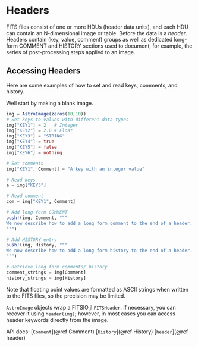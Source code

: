 # Headers

FITS files consist of one or more HDUs (header data units), and each HDU can contain an N-dimensional image or table.
Before the data is a *header*. Headers contain (key, value, comment) groups as well as dedicated long-form COMMENT and HISTORY sections used to document, for example, the series of post-processing steps applied to an image.

## Accessing Headers 

Here are some examples of how to set and read keys, comments, and history.

Well start by making a blank image.
```julia
img = AstroImage(zeros(10,10))
# Set keys to values with different data types
img["KEY1"] = 2   # Integer
img["KEY2"] = 2.0 # Float
img["KEY3"] = "STRING"
img["KEY4"] = true
img["KEY5"] = false
img["KEY6"] = nothing

# Set comments
img["KEY1", Comment] = "A key with an integer value"

# Read keys
a = img["KEY3"]

# Read comment
com = img["KEY1", Comment]

# Add long-form COMMENT
push!(img, Comment, """
We now describe how to add a long form comment to the end of a header.
""")

# Add HISTORY entry
push!(img, History, """
We now describe how to add a long form history to the end of a header.
""")

# Retrieve long form comments/ history
comment_strings = img[Comment]
history_strings = img[History]
```

Note that floating point values are formatted as ASCII strings when written to the FITS files, so the precision may be limited. 

`AstroImage` objects wrap a FITSIO.jl `FITSHeader`. If necessary, you can recover it using `header(img)`; however, in most cases you can access header keywords directly from the image.



API docs:
[`Comment`](@ref Comment)
[`History`](@ref History)
[`header`](@ref header)